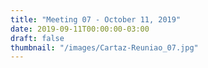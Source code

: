 ```yaml
---
title: "Meeting 07 - October 11, 2019"
date: 2019-09-11T00:00:00-03:00
draft: false
thumbnail: "/images/Cartaz-Reuniao_07.jpg"
---
```

